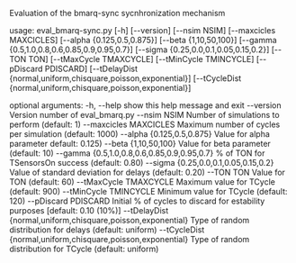 Evaluation of the bmarq-sync sycnhronization mechanism

usage: eval_bmarq-sync.py [-h] [--version] [--nsim NSIM]
                          [--maxcicles MAXCICLES] [--alpha {0.125,0.5,0.875}]
                          [--beta {1,10,50,100}]
                          [--gamma {0.5,1.0,0.8,0.6,0.85,0.9,0.95,0.7}]
                          [--sigma {0.25,0.0,0.1,0.05,0.15,0.2}] [--TON TON]
                          [--tMaxCycle TMAXCYCLE] [--tMinCycle TMINCYCLE]
                          [--pDiscard PDISCARD]
                          [--tDelayDist {normal,uniform,chisquare,poisson,exponential}]
                          [--tCycleDist {normal,uniform,chisquare,poisson,exponential}]
                          
optional arguments:
  -h, --help            	show this help message and exit
  --version             	Version number of eval_bmarq.py
  --nsim NSIM           	Number of simulations to perform (default: 1)
  --maxcicles MAXCICLES		Maximum number of cycles per simulation (default: 1000)
  --alpha {0.125,0.5,0.875}	Value for alpha parameter default: 0.125)
  --beta {1,10,50,100}		Value for beta parameter (default: 10)
  --gamma {0.5,1.0,0.8,0.6,0.85,0.9,0.95,0.7}	% of TON for TSensorsOn success (default: 0.80)
  --sigma {0.25,0.0,0.1,0.05,0.15,0.2}	Value of standard deviation for delays (default: 0.20)
  --TON TON             	Value for TON (default: 60)
  --tMaxCycle TMAXCYCLE		Maximum value for TCycle (default: 900)
  --tMinCycle TMINCYCLE		Minimum value for TCycle (default: 120)
  --pDiscard PDISCARD   Initial % of cycles to discard for estability purposes	[default: 0.10 (10%)]
  --tDelayDist {normal,uniform,chisquare,poisson,exponential}	Type of random distribution for delays (default: uniform)
  --tCycleDist {normal,uniform,chisquare,poisson,exponential}	Type of random distribution for TCycle (default: uniform)
